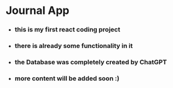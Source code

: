 # Journal App

- ### this is my first react coding project
- ### there is already some functionality in it
- ### the Database was completely created by ChatGPT
- ### more content will be added soon :)
